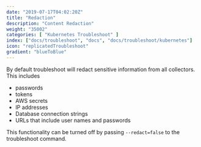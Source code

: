 ```yaml
---
date: "2019-07-17T04:02:20Z"
title: "Redaction"
description: "Content Redaction"
weight: "35002"
categories: [ "Kubernetes Troubleshoot" ]
index: ["docs/troubleshoot", "docs", "docs/troubleshoot/kubernetes"]
icon: "replicatedTroubleshoot"
gradient: "blueToBlue"
---
```


By default troubleshoot will redact sensitive information from all collectors. This includes

- passwords
- tokens
- AWS secrets
- IP addresses
- Database connection strings
- URLs that include user names and passwords


This functionality can be turned off by passing `--redact=false` to the troubleshoot command.
